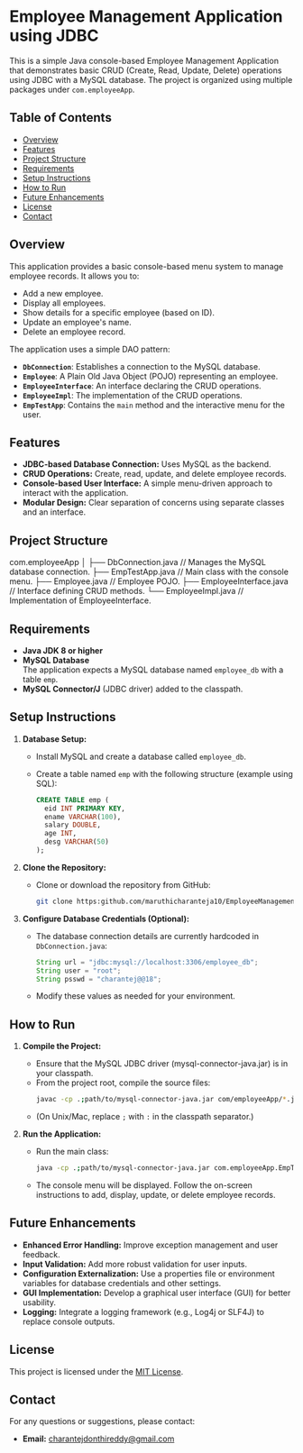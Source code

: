 # Employee Management Application using JDBC

This is a simple Java console-based Employee Management Application that demonstrates basic CRUD (Create, Read, Update, Delete) operations using JDBC with a MySQL database. The project is organized using multiple packages under `com.employeeApp`.

## Table of Contents

- [Overview](#overview)
- [Features](#features)
- [Project Structure](#project-structure)
- [Requirements](#requirements)
- [Setup Instructions](#setup-instructions)
- [How to Run](#how-to-run)
- [Future Enhancements](#future-enhancements)
- [License](#license)
- [Contact](#contact)

## Overview

This application provides a basic console-based menu system to manage employee records. It allows you to:
- Add a new employee.
- Display all employees.
- Show details for a specific employee (based on ID).
- Update an employee's name.
- Delete an employee record.

The application uses a simple DAO pattern:
- **`DbConnection`**: Establishes a connection to the MySQL database.
- **`Employee`**: A Plain Old Java Object (POJO) representing an employee.
- **`EmployeeInterface`**: An interface declaring the CRUD operations.
- **`EmployeeImpl`**: The implementation of the CRUD operations.
- **`EmpTestApp`**: Contains the `main` method and the interactive menu for the user.

## Features

- **JDBC-based Database Connection:** Uses MySQL as the backend.
- **CRUD Operations:** Create, read, update, and delete employee records.
- **Console-based User Interface:** A simple menu-driven approach to interact with the application.
- **Modular Design:** Clear separation of concerns using separate classes and an interface.

## Project Structure
com.employeeApp │ ├── DbConnection.java // Manages the MySQL database connection. ├── EmpTestApp.java // Main class with the console menu. ├── Employee.java // Employee POJO. ├── EmployeeInterface.java // Interface defining CRUD methods. └── EmployeeImpl.java // Implementation of EmployeeInterface.


## Requirements

- **Java JDK 8 or higher**
- **MySQL Database**  
  The application expects a MySQL database named `employee_db` with a table `emp`.  
- **MySQL Connector/J** (JDBC driver) added to the classpath.

## Setup Instructions

1. **Database Setup:**
   - Install MySQL and create a database called `employee_db`.
   - Create a table named `emp` with the following structure (example using SQL):

     ```sql
     CREATE TABLE emp (
       eid INT PRIMARY KEY,
       ename VARCHAR(100),
       salary DOUBLE,
       age INT,
       desg VARCHAR(50)
     );
     ```

2. **Clone the Repository:**
   - Clone or download the repository from GitHub:
     ```bash
     git clone https:github.com/maruthicharanteja10/EmployeeManagementApp.git](https://github.com/maruthicharanteja10/EmployeeManagementAppUsingJDBC)
     ```

3. **Configure Database Credentials (Optional):**
   - The database connection details are currently hardcoded in `DbConnection.java`:
     ```java
     String url = "jdbc:mysql://localhost:3306/employee_db";
     String user = "root";
     String psswd = "charantej@@18";
     ```
   - Modify these values as needed for your environment.

## How to Run

1. **Compile the Project:**
   - Ensure that the MySQL JDBC driver (mysql-connector-java.jar) is in your classpath.
   - From the project root, compile the source files:
     ```bash
     javac -cp .;path/to/mysql-connector-java.jar com/employeeApp/*.java
     ```
   - (On Unix/Mac, replace `;` with `:` in the classpath separator.)

2. **Run the Application:**
   - Run the main class:
     ```bash
     java -cp .;path/to/mysql-connector-java.jar com.employeeApp.EmpTestApp
     ```
   - The console menu will be displayed. Follow the on-screen instructions to add, display, update, or delete employee records.

## Future Enhancements

- **Enhanced Error Handling:** Improve exception management and user feedback.
- **Input Validation:** Add more robust validation for user inputs.
- **Configuration Externalization:** Use a properties file or environment variables for database credentials and other settings.
- **GUI Implementation:** Develop a graphical user interface (GUI) for better usability.
- **Logging:** Integrate a logging framework (e.g., Log4j or SLF4J) to replace console outputs.

## License

This project is licensed under the [MIT License](LICENSE).

## Contact

For any questions or suggestions, please contact:
- **Email:** [charantejdonthireddy@gmail.com](mailto:charantejdonthireddy@gmail.com)


